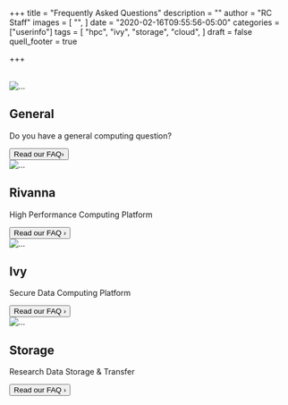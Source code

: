 +++
title = "Frequently Asked Questions"
description = ""
author = "RC Staff"
images = [
  "",
]
date = "2020-02-16T09:55:56-05:00"
categories = ["userinfo"]
tags = [
  "hpc",
  "ivy",
  "storage",
  "cloud",
]
draft = false
quell_footer = true

+++

<div class="card-group" style="margin-top:2rem;">

  <div class="card mb-3" style="max-width: 400px;">
    <div class="row">
      <div class="col-md-4">
        <img src="/images/faq/general.png" class="card-img" alt="...">
      </div>
      <div class="col-md-8">
        <div class="card-body">
          <h2 class="card-title">General</h2>
          <p class="card-text">Do you have a general computing question?</p>
          <div class="card-footer">
            <a href="/userinfo/user-guide/"><button class="btn btn-sm btn-primary">Read our FAQ&rsaquo;</button></a>
          </div>
        </div>
      </div>
    </div>
  </div>
  <div class="card mb-3" style="max-width: 400px;">
    <div class="row">
      <div class="col-md-4">
        <img src="/images/faq/rivanna.png" class="card-img" alt="...">
      </div>
      <div class="col-md-8">
        <div class="card-body">
          <h2 class="card-title">Rivanna</h2>
          <p class="card-text">High Performance Computing Platform</p>
          <div class="card-footer">
            <a href="/userinfo/faq/rivanna-faq/"><button class="btn btn-sm btn-primary">Read our FAQ &rsaquo;</button></a>
          </div>
        </div>
      </div>
    </div>
  </div>
</div>

<div class="card-group">

  <div class="card mb-3" style="max-width: 400px;">
    <div class="row">
      <div class="col-md-4">
        <img src="/images/faq/ivy.png" class="card-img" alt="...">
      </div>
      <div class="col-md-8">
        <div class="card-body">
          <h2 class="card-title">Ivy</h2>
          <p class="card-text">Secure Data Computing Platform</p>
          <div class="card-footer">
            <a href="/userinfo/ivy/"><button class="btn btn-sm btn-primary">Read our FAQ &rsaquo;</button></a>
          </div>
        </div>
      </div>
    </div>
  </div>
  <div class="card mb-3" style="max-width: 400px;">
    <div class="row">
      <div class="col-md-4">
        <img src="/images/faq/storage.png" class="card-img" alt="...">
      </div>
      <div class="col-md-8">
        <div class="card-body">
          <h2 class="card-title">Storage</h2>
          <p class="card-text">Research Data Storage & Transfer</p>
          <div class="card-footer">
            <a href="/userinfo/faq/storage-faq/"><button class="btn btn-sm btn-primary">Read our FAQ &rsaquo;</button></a>
          </div>
        </div>
      </div>
    </div>
  </div>

</div>